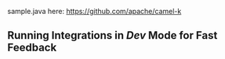 sample.java here:  https://github.com/apache/camel-k

## Running Integrations in _Dev_ Mode for Fast Feedback ##
